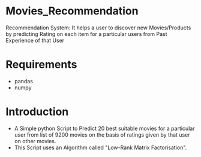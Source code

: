 # Movies_Recommendation
Recommendation System: It helps a user to discover new Movies/Products by predicting Rating on each item for a particular users from Past Experience of that User
# Requirements
* pandas
* numpy
# Introduction
* A Simple python Script to Predict 20 best suitable movies for a particular user from list of 9200 movies on the basis of ratings given by that user on other movies.
* This Script uses an Algorithm called "Low-Rank Matrix Factorisation".


